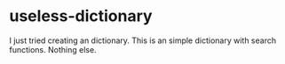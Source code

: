 # useless-dictionary
I just tried creating an dictionary.
This is an simple dictionary with search functions. Nothing else.
